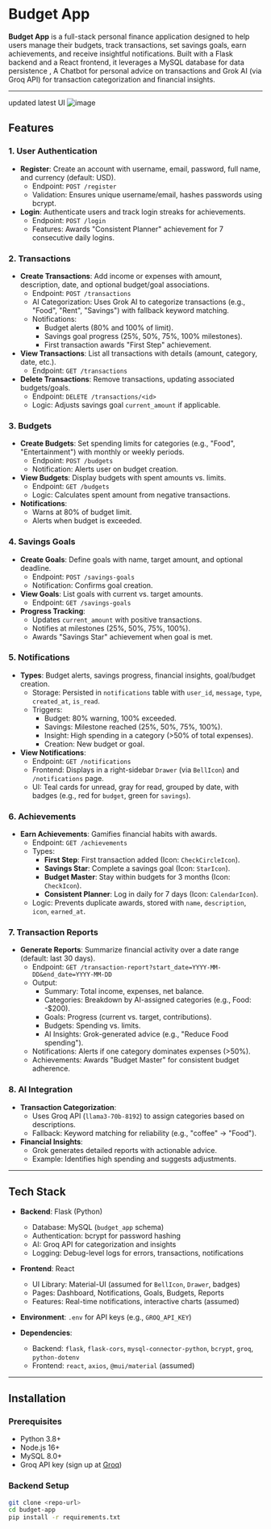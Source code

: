 # Budget App

**Budget App** is a full-stack personal finance application designed to help users manage their budgets, track transactions, set savings goals, earn achievements, and receive insightful notifications. Built with a Flask backend and a React frontend, it leverages a MySQL database for data persistence , A Chatbot for personal advice on transactions and Grok AI (via Groq API) for transaction categorization and financial insights. 

---
updated latest UI
![image](https://github.com/user-attachments/assets/da93af3d-11da-44c7-a0e9-0e383fba6bf2)

## Features

### 1. User Authentication
- **Register**: Create an account with username, email, password, full name, and currency (default: USD).
  - Endpoint: `POST /register`
  - Validation: Ensures unique username/email, hashes passwords using bcrypt.
- **Login**: Authenticate users and track login streaks for achievements.
  - Endpoint: `POST /login`
  - Features: Awards "Consistent Planner" achievement for 7 consecutive daily logins.

### 2. Transactions
- **Create Transactions**: Add income or expenses with amount, description, date, and optional budget/goal associations.
  - Endpoint: `POST /transactions`
  - AI Categorization: Uses Grok AI to categorize transactions (e.g., "Food", "Rent", "Savings") with fallback keyword matching.
  - Notifications:
    - Budget alerts (80% and 100% of limit).
    - Savings goal progress (25%, 50%, 75%, 100% milestones).
    - First transaction awards "First Step" achievement.
- **View Transactions**: List all transactions with details (amount, category, date, etc.).
  - Endpoint: `GET /transactions`
- **Delete Transactions**: Remove transactions, updating associated budgets/goals.
  - Endpoint: `DELETE /transactions/<id>`
  - Logic: Adjusts savings goal `current_amount` if applicable.

### 3. Budgets
- **Create Budgets**: Set spending limits for categories (e.g., "Food", "Entertainment") with monthly or weekly periods.
  - Endpoint: `POST /budgets`
  - Notification: Alerts user on budget creation.
- **View Budgets**: Display budgets with spent amounts vs. limits.
  - Endpoint: `GET /budgets`
  - Logic: Calculates spent amount from negative transactions.
- **Notifications**:
  - Warns at 80% of budget limit.
  - Alerts when budget is exceeded.

### 4. Savings Goals
- **Create Goals**: Define goals with name, target amount, and optional deadline.
  - Endpoint: `POST /savings-goals`
  - Notification: Confirms goal creation.
- **View Goals**: List goals with current vs. target amounts.
  - Endpoint: `GET /savings-goals`
- **Progress Tracking**:
  - Updates `current_amount` with positive transactions.
  - Notifies at milestones (25%, 50%, 75%, 100%).
  - Awards "Savings Star" achievement when goal is met.

### 5. Notifications
- **Types**: Budget alerts, savings progress, financial insights, goal/budget creation.
  - Storage: Persisted in `notifications` table with `user_id`, `message`, `type`, `created_at`, `is_read`.
  - Triggers:
    - Budget: 80% warning, 100% exceeded.
    - Savings: Milestone reached (25%, 50%, 75%, 100%).
    - Insight: High spending in a category (>50% of total expenses).
    - Creation: New budget or goal.
- **View Notifications**:
  - Endpoint: `GET /notifications`
  - Frontend: Displays in a right-sidebar `Drawer` (via `BellIcon`) and `/notifications` page.
  - UI: Teal cards for unread, gray for read, grouped by date, with badges (e.g., red for `budget`, green for `savings`).

### 6. Achievements
- **Earn Achievements**: Gamifies financial habits with awards.
  - Endpoint: `GET /achievements`
  - Types:
    - **First Step**: First transaction added (Icon: `CheckCircleIcon`).
    - **Savings Star**: Complete a savings goal (Icon: `StarIcon`).
    - **Budget Master**: Stay within budgets for 3 months (Icon: `CheckIcon`).
    - **Consistent Planner**: Log in daily for 7 days (Icon: `CalendarIcon`).
  - Logic: Prevents duplicate awards, stored with `name`, `description`, `icon`, `earned_at`.

### 7. Transaction Reports
- **Generate Reports**: Summarize financial activity over a date range (default: last 30 days).
  - Endpoint: `GET /transaction-report?start_date=YYYY-MM-DD&end_date=YYYY-MM-DD`
  - Output:
    - Summary: Total income, expenses, net balance.
    - Categories: Breakdown by AI-assigned categories (e.g., Food: -$200).
    - Goals: Progress (current vs. target, contributions).
    - Budgets: Spending vs. limits.
    - AI Insights: Grok-generated advice (e.g., "Reduce Food spending").
  - Notifications: Alerts if one category dominates expenses (>50%).
  - Achievements: Awards "Budget Master" for consistent budget adherence.

### 8. AI Integration
- **Transaction Categorization**:
  - Uses Groq API (`llama3-70b-8192`) to assign categories based on descriptions.
  - Fallback: Keyword matching for reliability (e.g., "coffee" → "Food").
- **Financial Insights**:
  - Grok generates detailed reports with actionable advice.
  - Example: Identifies high spending and suggests adjustments.

---

## Tech Stack

- **Backend**: Flask (Python)
  - Database: MySQL (`budget_app` schema)
  - Authentication: bcrypt for password hashing
  - AI: Groq API for categorization and insights
  - Logging: Debug-level logs for errors, transactions, notifications

- **Frontend**: React
  - UI Library: Material-UI (assumed for `BellIcon`, `Drawer`, badges)
  - Pages: Dashboard, Notifications, Goals, Budgets, Reports
  - Features: Real-time notifications, interactive charts (assumed)

- **Environment**: `.env` for API keys (e.g., `GROQ_API_KEY`)

- **Dependencies**:
  - Backend: `flask`, `flask-cors`, `mysql-connector-python`, `bcrypt`, `groq`, `python-dotenv`
  - Frontend: `react`, `axios`, `@mui/material` (assumed)

---

## Installation

### Prerequisites

- Python 3.8+
- Node.js 16+
- MySQL 8.0+
- Groq API key (sign up at [Groq](https://groq.com))

### Backend Setup

```bash
git clone <repo-url>
cd budget-app
pip install -r requirements.txt
```



